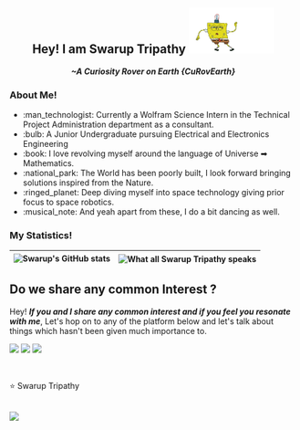 <div align = center>
 <h2>Hey! I am Swarup Tripathy <img src = "https://github.com/Curovearth/Curovearth/blob/main/Img/spongebob.gif" width=150 height=80></h2>
 <p><i><b>~A Curiosity Rover on Earth {CuRovEarth}</b></i></p>
</div>

<!-- <div align=center> -->
<div>
 <h3>About Me! </h3>
<ul>
  <li> :man_technologist: Currently a Wolfram Science Intern in the Technical Project Administration department as a consultant.</li>
  <li> :bulb:  A Junior Undergraduate pursuing Electrical and Electronics Engineering</li>
  <li> :book: I love revolving myself around the language of Universe ➡ Mathematics.</b></li>
  <li> :national_park: The World has been poorly built, I look forward bringing solutions inspired from the Nature.</li>
  <li> :ringed_planet: Deep diving myself into space technology giving prior focus to space robotics.</li>
  <li> :musical_note: And yeah apart from these, I do a bit dancing as well.</li>
 </ul>
<!--  :man_technologist: Currently a Wolfram Science Intern in the Technical Project Administration department as a consultant.
 
 :bulb:  A Junior Undergraduate pursuing Electrical and Electronics Engineering
 
 :book: I love revolving myself around the language of Universe ➡ Mathematics.
 
 :national_park: The World has been poorly built, I look forward bringing solutions inspired from the Nature.
 
 :ringed_planet: Deep diving myself into space technology giving prior focus to space robotics.
 
 :musical_note: And yeah apart from these, I do a bit dancing as well. All I need is some good music recommendations. -->
</div>

<!--  | <a href="https://www.wolframcloud.com/obj/swarupt/song-recommendation">Let's Recommend Swarup some good songs</a><br><br>Would hardly take a minute | <a href="https://www.wolframcloud.com/obj/swarupt/song-recommendation"><img align="center" src="https://github.com/Curovearth/Curovearth/blob/main/Img/music.gif" width=600 height=350/></a>  |
 | ------------- | ------------- | -->

<div>
 <h3>My Statistics!</h3>
 
| ![Swarup's GitHub stats](https://github-readme-stats.vercel.app/api?username=Curovearth&count_private=true&hide_border=true&include_all_commits=true) | <img align="center" src="https://github-readme-stats.vercel.app/api/top-langs/?username=Curovearth&hide=javascript,jupyter notebook,HTML,CSS&layout=compact&hide_border=True" alt="What all Swarup Tripathy speaks"/>|
| ------------- | ------------- |

</div>
<h2>Do we share any common Interest ?</h2>
<p>Hey! <b><i>If you and I share any common interest and if you feel you resonate with me</i></b>, Let's hop on to any of the platform below and let's talk about things which hasn't been given much importance to.</p>
<p><a href="https://discord.com/channels/718336604887973939"><img src="https://img.shields.io/badge/Discord-7289DA?style=for-the-badge&logo=discord&logoColor=white"></a>
 <a href= "https://www.linkedin.com/in/swarup-tripathy-quantangled/"><img src="https://img.shields.io/badge/LinkedIn-0077B5?style=for-the-badge&logo=linkedin&logoColor=white"></a>
 <a href= "https://twitter.com/Curovearth"><img src="https://img.shields.io/badge/Twitter-1DA1F2?style=for-the-badge&logo=twitter&logoColor=white"></a>
</p>
<br>
</div>

:star: Swarup Tripathy

<br><a href='https://curovearth.github.io/'>
<img src='https://img.shields.io/badge/Swarup%20Portfolio-f70000?style=for-the-badge&logoColor=white' align=left width=150>
</a>
